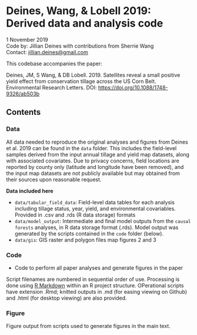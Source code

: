 # Deines, Wang, & Lobell 2019: Derived data and analysis code

1 November 2019  
Code by: Jillian Deines with contributions from Sherrie Wang   
Contact: jillian.deines@gmail.com  

This codebase accompanies the paper:

Deines, JM, S Wang, & DB Lobell. 2019. Satellites reveal a small positive yield effect from conservation tillage across the US Corn Belt. Environmental Research Letters. DOI: https://doi.org/10.1088/1748-9326/ab503b

## Contents

### Data
All data needed to reproduce the original analyses and figures from Deines et al. 2019 can be found in the `data` folder. This includes the field-level samples derived from the input annual tillage and yield map datasets, along with associated covariates. Due to privacy concerns, field locations are reported by county only (latitude and longitude have been removed), and the input map datasets are not publicly available but may obtained from their sources upon reasonable request.


**Data included here**

* `data/tabular_field_data`: Field-level data tables for each analysis including tillage status, year, yield, and environmental covariables. Provided in .csv and .rds (R data storage) formats
* `data/model_output`: Intermediate and final model outputs from the `causal forests` analyses, in R data storage format (.rds). Model output was generated by the scripts contained in the `code` folder (below).
* `data/gis`: GIS raster and polygon files map figures 2 and 3

### Code

* Code to perform all paper analyses and generate figures in the paper 

Script filenames are numbered in sequential order of use. Processing is done using [R Markdown](https://rmarkdown.rstudio.com/) within an R project structure. OPerational scripts have extension .Rmd; knitted outputs in .md (for easing viewing on Github) and .html (for desktop viewing) are also provided.

### Figure
Figure output from scripts used to generate figures in the main text.

